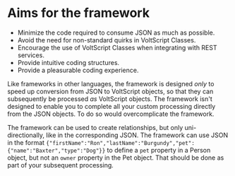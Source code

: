 # Aims for the framework

- Minimize the code required to consume JSON as much as possible.
- Avoid the need for non-standard quirks in VoltScript Classes.
- Encourage the use of VoltScript Classes when integrating with REST services.
- Provide intuitive coding structures.
- Provide a pleasurable coding experience.

Like frameworks in other languages, the framework is designed _only_ to speed up conversion from JSON to VoltScript objects, so that they can subsequently be processed _as_ VoltScript objects. The framework isn't designed to enable you to complete all your custom processing directly from the JSON objects. To do so would overcomplicate the framework.

The framework can be used to create relationships, but only uni-directionally, like in the corresponding JSON. The framework can use JSON in the format `{"firstName":"Ron","lastName":"Burgundy","pet": {"name":"Baxter","type":"Dog"}}` to define a `pet` property in a Person object, but not an `owner` property in the Pet object. That should be done as part of your subsequent processing.